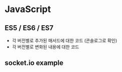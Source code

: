 # JavaScript

## ES5 / ES6 / ES7 
- 각 버전별로 추가된 매서드에 대한 코드 (콘솔로그로 확인)
- 각 버전별로 변화된 내용에 대한 코드

## socket.io example
